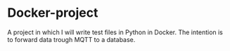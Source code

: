 # Docker-project
A project in which I will write test files in Python in Docker. The intention is to forward data trough MQTT to a database.

